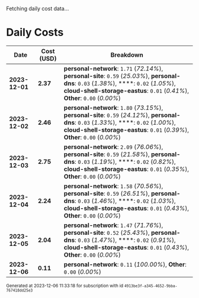 Fetching daily cost data...
# Daily Costs

| Date | Cost (USD) | Breakdown |
|------|----------------|-----------|
| **2023-12-01** | **2.37** | **personal-network**: `1.71` (_72.14%_), **personal-site**: `0.59` (_25.03%_), **personal-dns**: `0.03` (_1.38%_), ****: `0.02` (_1.05%_), **cloud-shell-storage-eastus**: `0.01` (_0.41%_), **Other**: `0.00` (_0.00%_) |
| **2023-12-02** | **2.46** | **personal-network**: `1.80` (_73.15%_), **personal-site**: `0.59` (_24.12%_), **personal-dns**: `0.03` (_1.33%_), ****: `0.02` (_1.00%_), **cloud-shell-storage-eastus**: `0.01` (_0.39%_), **Other**: `0.00` (_0.00%_) |
| **2023-12-03** | **2.75** | **personal-network**: `2.09` (_76.06%_), **personal-site**: `0.59` (_21.58%_), **personal-dns**: `0.03` (_1.19%_), ****: `0.02` (_0.82%_), **cloud-shell-storage-eastus**: `0.01` (_0.35%_), **Other**: `0.00` (_0.00%_) |
| **2023-12-04** | **2.24** | **personal-network**: `1.58` (_70.56%_), **personal-site**: `0.59` (_26.51%_), **personal-dns**: `0.03` (_1.46%_), ****: `0.02` (_1.03%_), **cloud-shell-storage-eastus**: `0.01` (_0.43%_), **Other**: `0.00` (_0.00%_) |
| **2023-12-05** | **2.04** | **personal-network**: `1.47` (_71.76%_), **personal-site**: `0.52` (_25.43%_), **personal-dns**: `0.03` (_1.47%_), ****: `0.02` (_0.91%_), **cloud-shell-storage-eastus**: `0.01` (_0.43%_), **Other**: `0.00` (_0.00%_) |
| **2023-12-06** | **0.11** | **personal-network**: `0.11` (_100.00%_), **Other**: `0.00` (_0.00%_) |


<sup>Generated at 2023-12-06 11:33:18 for subscription with id `4913be3f-a345-4652-9bba-767418dd25e3`</sup>

